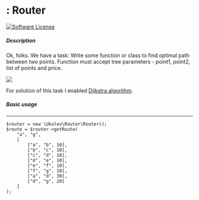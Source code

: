 # : Router

[![Software License][ico-license]](LICENSE.md)

##### Description

Ok, folks. We have a task: Write some function or class to find optimal path between two points. Function must accept tree parameters - point1, point2, list of points and price.

![](https://upload.wikimedia.org/wikipedia/commons/thumb/3/3b/Shortest_path_with_direct_weights.svg/350px-Shortest_path_with_direct_weights.svg.png)


For solution of this task I enabled [Dijkstra algorithm](https://en.wikipedia.org/wiki/Dijkstra%27s_algorithm).

##### Basic usage 
---

    $router = new \Ukolov\Router\Router();
    $route = $router->getRoute(
		"a", "g",
		[
			["a", "b", 10],
			["b", "c", 10],
			["c", "d", 10],
			["d", "e", 10],
			["e", "f", 10],
			["f", "g", 10],
			["a", "d", 30],
			["d", "g", 20]
		]
	);


[ico-license]: https://img.shields.io/badge/license-MIT-brightgreen.svg?style=flat-square